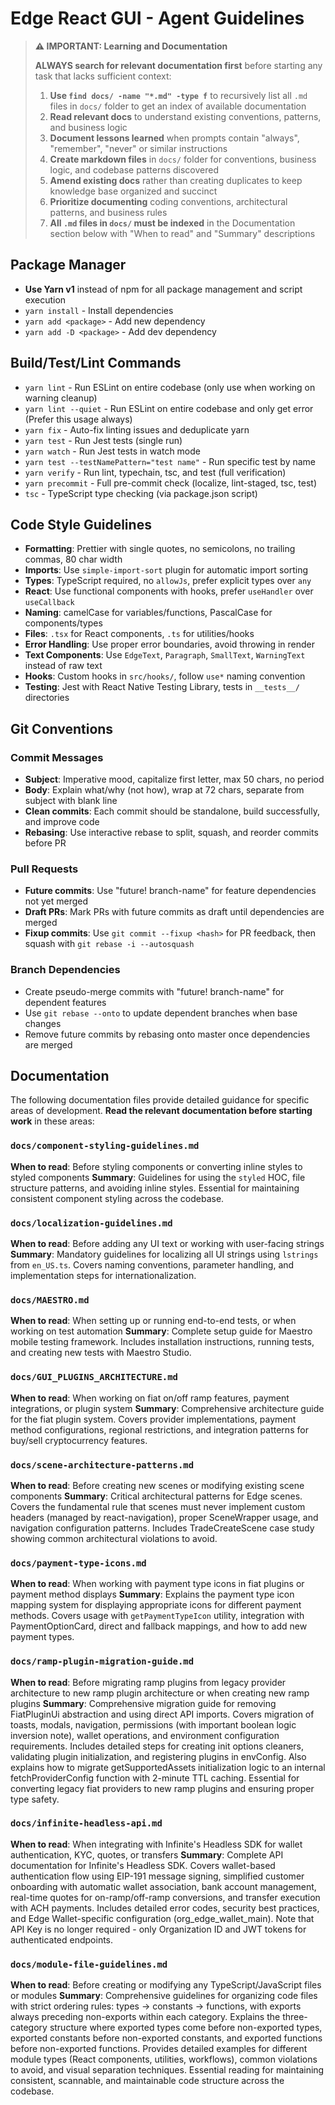 # Edge React GUI - Agent Guidelines

> **⚠️ IMPORTANT: Learning and Documentation**
>
> **ALWAYS search for relevant documentation first** before starting any task that lacks sufficient context:
>
> 1. **Use `find docs/ -name "*.md" -type f`** to recursively list all `.md` files in `docs/` folder to get an index of available documentation
> 2. **Read relevant docs** to understand existing conventions, patterns, and business logic
> 3. **Document lessons learned** when prompts contain "always", "remember", "never" or similar instructions
> 4. **Create markdown files** in `docs/` folder for conventions, business logic, and codebase patterns discovered
> 5. **Amend existing docs** rather than creating duplicates to keep knowledge base organized and succinct
> 6. **Prioritize documenting** coding conventions, architectural patterns, and business rules
> 7. **All `.md` files in `docs/` must be indexed** in the Documentation section below with "When to read" and "Summary" descriptions

## Package Manager

- **Use Yarn v1** instead of npm for all package management and script execution
- `yarn install` - Install dependencies
- `yarn add <package>` - Add new dependency
- `yarn add -D <package>` - Add dev dependency

## Build/Test/Lint Commands

- `yarn lint` - Run ESLint on entire codebase (only use when working on warning cleanup)
- `yarn lint --quiet` - Run ESLint on entire codebase and only get error (Prefer this usage always)
- `yarn fix` - Auto-fix linting issues and deduplicate yarn
- `yarn test` - Run Jest tests (single run)
- `yarn watch` - Run Jest tests in watch mode
- `yarn test --testNamePattern="test name"` - Run specific test by name
- `yarn verify` - Run lint, typechain, tsc, and test (full verification)
- `yarn precommit` - Full pre-commit check (localize, lint-staged, tsc, test)
- `tsc` - TypeScript type checking (via package.json script)

## Code Style Guidelines

- **Formatting**: Prettier with single quotes, no semicolons, no trailing commas, 80 char width
- **Imports**: Use `simple-import-sort` plugin for automatic import sorting
- **Types**: TypeScript required, no `allowJs`, prefer explicit types over `any`
- **React**: Use functional components with hooks, prefer `useHandler` over `useCallback`
- **Naming**: camelCase for variables/functions, PascalCase for components/types
- **Files**: `.tsx` for React components, `.ts` for utilities/hooks
- **Error Handling**: Use proper error boundaries, avoid throwing in render
- **Text Components**: Use `EdgeText`, `Paragraph`, `SmallText`, `WarningText` instead of raw text
- **Hooks**: Custom hooks in `src/hooks/`, follow `use*` naming convention
- **Testing**: Jest with React Native Testing Library, tests in `__tests__/` directories

## Git Conventions

### Commit Messages

- **Subject**: Imperative mood, capitalize first letter, max 50 chars, no period
- **Body**: Explain what/why (not how), wrap at 72 chars, separate from subject with blank line
- **Clean commits**: Each commit should be standalone, build successfully, and improve code
- **Rebasing**: Use interactive rebase to split, squash, and reorder commits before PR

### Pull Requests

- **Future commits**: Use "future! branch-name" for feature dependencies not yet merged
- **Draft PRs**: Mark PRs with future commits as draft until dependencies are merged
- **Fixup commits**: Use `git commit --fixup <hash>` for PR feedback, then squash with `git rebase -i --autosquash`

### Branch Dependencies

- Create pseudo-merge commits with "future! branch-name" for dependent features
- Use `git rebase --onto` to update dependent branches when base changes
- Remove future commits by rebasing onto master once dependencies are merged

## Documentation

The following documentation files provide detailed guidance for specific areas of development. **Read the relevant documentation before starting work** in these areas:

### `docs/component-styling-guidelines.md`

**When to read**: Before styling components or converting inline styles to styled components
**Summary**: Guidelines for using the `styled` HOC, file structure patterns, and avoiding inline styles. Essential for maintaining consistent component styling across the codebase.

### `docs/localization-guidelines.md`

**When to read**: Before adding any UI text or working with user-facing strings
**Summary**: Mandatory guidelines for localizing all UI strings using `lstrings` from `en_US.ts`. Covers naming conventions, parameter handling, and implementation steps for internationalization.

### `docs/MAESTRO.md`

**When to read**: When setting up or running end-to-end tests, or when working on test automation
**Summary**: Complete setup guide for Maestro mobile testing framework. Includes installation instructions, running tests, and creating new tests with Maestro Studio.

### `docs/GUI_PLUGINS_ARCHITECTURE.md`

**When to read**: When working on fiat on/off ramp features, payment integrations, or plugin system
**Summary**: Comprehensive architecture guide for the fiat plugin system. Covers provider implementations, payment method configurations, regional restrictions, and integration patterns for buy/sell cryptocurrency features.

### `docs/scene-architecture-patterns.md`

**When to read**: Before creating new scenes or modifying existing scene components
**Summary**: Critical architectural patterns for Edge scenes. Covers the fundamental rule that scenes must never implement custom headers (managed by react-navigation), proper SceneWrapper usage, and navigation configuration patterns. Includes TradeCreateScene case study showing common architectural violations to avoid.

### `docs/payment-type-icons.md`

**When to read**: When working with payment type icons in fiat plugins or payment method displays
**Summary**: Explains the payment type icon mapping system for displaying appropriate icons for different payment methods. Covers usage with `getPaymentTypeIcon` utility, integration with PaymentOptionCard, direct and fallback mappings, and how to add new payment types.

### `docs/ramp-plugin-migration-guide.md`

**When to read**: Before migrating ramp plugins from legacy provider architecture to new ramp plugin architecture or when creating new ramp plugins
**Summary**: Comprehensive migration guide for removing FiatPluginUi abstraction and using direct API imports. Covers migration of toasts, modals, navigation, permissions (with important boolean logic inversion note), wallet operations, and environment configuration requirements. Includes detailed steps for creating init options cleaners, validating plugin initialization, and registering plugins in envConfig. Also explains how to migrate getSupportedAssets initialization logic to an internal fetchProviderConfig function with 2-minute TTL caching. Essential for converting legacy fiat providers to new ramp plugins and ensuring proper type safety.

### `docs/infinite-headless-api.md`

**When to read**: When integrating with Infinite's Headless SDK for wallet authentication, KYC, quotes, or transfers
**Summary**: Complete API documentation for Infinite's Headless SDK. Covers wallet-based authentication flow using EIP-191 message signing, simplified customer onboarding with automatic wallet association, bank account management, real-time quotes for on-ramp/off-ramp conversions, and transfer execution with ACH payments. Includes detailed error codes, security best practices, and Edge Wallet-specific configuration (org_edge_wallet_main). Note that API Key is no longer required - only Organization ID and JWT tokens for authenticated endpoints.

### `docs/module-file-guidelines.md`

**When to read**: Before creating or modifying any TypeScript/JavaScript files or modules
**Summary**: Comprehensive guidelines for organizing code files with strict ordering rules: types → constants → functions, with exports always preceding non-exports within each category. Explains the three-category structure where exported types come before non-exported types, exported constants before non-exported constants, and exported functions before non-exported functions. Provides detailed examples for different module types (React components, utilities, workflows), common violations to avoid, and visual separation techniques. Essential reading for maintaining consistent, scannable, and maintainable code structure across the codebase.
